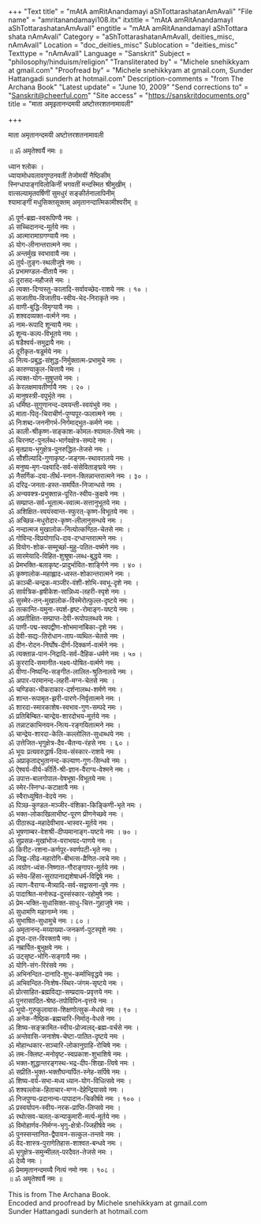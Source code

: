 +++
"Text title" = "mAtA amRitAnandamayi aShTottarashatanAmAvali"
"File name" = "amritanandamayi108.itx"
itxtitle = "mAtA amRitAnandamayI aShTottarashatanAmAvalI"
engtitle = "mAtA amRitAnandamayI aShTottara shata nAmAvali"
Category = "aShTottarashatanAmAvalI, deities_misc, nAmAvalI"
Location = "doc_deities_misc"
Sublocation = "deities_misc"
Texttype = "nAmAvalI"
Language = "Sanskrit"
Subject = "philosophy/hinduism/religion"
"Transliterated by" = "Michele snehikkyam at gmail.com"
"Proofread by" = "Michele snehikkyam at gmail.com, Sunder Hattangadi  sunderh at hotmail.com"
Description-comments = "from The Archana Book"
"Latest update" = "June 10, 2009"
"Send corrections to" = "Sanskrit@cheerful.com"
"Site access" = "https://sanskritdocuments.org"
title = "माता अमृइतानन्दमयी अष्टोत्तरशतनामावली"

+++
  
 माता अमृतानन्दमयी अष्टोत्तरशतनामावली   
  
॥ ॐ अमृतेश्वर्यै नमः ॥  
  
ध्यान श्लोकः ।  
ध्यायामोधवलावगुण्ठनवतीं तेजोमयीं नैष्ठिकीम्  
स्निग्धापाङ्गविलोकिनीं भगवतीं मन्दस्मित श्रीमुखीम् ।  
वात्सल्यामृतवर्षिणीं सुमधुरं सङ्कीर्तनालापिनीम्  
श्यामाङ्गीं मधुसिक्तसूक्तम् अमृतानन्दात्मिकामीश्वरीम् ॥  
  
ॐ पूर्ण-ब्रह्म-स्वरूपिण्यै नमः ।  
ॐ सच्चिदानन्द-मूर्तये नमः ।  
ॐ आत्मारामाग्रगण्यायै नमः ।  
ॐ योग-लीनान्तरात्मने नमः ।  
ॐ अन्तर्मुख स्वभावायै नमः ।  
ॐ तुर्य-तुङ्ग-स्थलीजुषे नमः ।  
ॐ प्रभामण्डल-वीतायै नमः ।  
ॐ दुरासद-महौजसे नमः ।  
ॐ त्यक्त-दिग्वस्तु-कालादि-सर्वावच्छेद-राशये नमः । १० ।  
ॐ सजातीय-विजातीय-स्वीय-भेद-निराकृते नमः ।  
ॐ वाणी-बुद्धि-विमृग्यायै नमः ।  
ॐ शश्वदव्यक्त-वर्त्मने नमः ।  
ॐ नाम-रूपादि शून्यायै नमः ।  
ॐ शून्य-कल्प-विभूतये नमः ।  
ॐ षडैश्वर्य-समुद्रायै नमः ।  
ॐ दूरीकृत-षडूर्मये नमः ।  
ॐ नित्य-प्रबुद्ध-संशुद्ध-निर्मुक्तात्म-प्रभामुचे नमः ।  
ॐ कारुण्याकुल-चित्तायै नमः ।  
ॐ त्यक्त-योग-सुषुप्तये नमः ।  
ॐ केरलक्षमावतीर्णायै नमः । २० ।  
ॐ मानुषस्त्री-वपुर्भृते नमः ।  
ॐ धर्मिष्ठ-सुगुणानन्द-दमयन्ती-स्वयंभुवे नमः ।  
ॐ माता-पितृ-चिराचीर्ण-पुण्यपूर-फलात्मने नमः ।  
ॐ निःशब्द-जननीगर्भ-निर्गमाद्भुत-कर्मणे नमः ।  
ॐ काली-श्रीकृष्ण-सङ्काश-कोमल-श्यामल-त्विषे नमः ।  
ॐ चिरनष्ट-पुनर्लब्ध-भार्गवक्षेत्र-सम्पदे नमः ।  
ॐ मृतप्राय-भृगुक्षेत्र-पुनरुद्धित-तेजसे नमः ।  
ॐ सौशील्यादि-गुणाकृष्ट-जङ्गम-स्थावरालये नमः ।  
ॐ मनुष्य-मृग-पक्ष्यादि-सर्व-संसेविताङ्घ्रये नमः ।  
ॐ नैसर्गिक-दया-तीर्थ-स्नान-क्लिन्नान्तरात्मने नमः । ३० ।  
ॐ दरिद्र-जनता-हस्त-समर्पित-निजान्धसे नमः ।  
ॐ अन्यवक्त्र-प्रभुक्तान्न-पूरित-स्वीय-कुक्षये नमः ।  
ॐ सम्प्राप्त-सर्व-भूतात्म-स्वात्म-सत्तानुभूतये नमः ।  
ॐ अशिक्षित-स्वयंस्वान्त-स्फुरत्-कृष्ण-विभूतये नमः ।  
ॐ अच्छिन्न-मधुरोदार-कृष्ण-लीलानुसन्धये नमः ।  
ॐ नन्दात्मज मुखालोक-नित्योत्कण्ठित-चेतसे नमः ।  
ॐ गोविन्द-विप्रयोगाधि-दाव-दग्धान्तरात्मने नमः ।  
ॐ वियोग-शोक-सम्मूर्च्छा-मुहु-पतित-वर्ष्मणे नमः ।  
ॐ सारमेयादि-विहित-शुश्रूषा-लब्ध-बुद्धये नमः ।  
ॐ प्रेमभक्ति-बलाकृष्ट-प्रादुर्भावित-शार्ङ्गिणे नमः । ४० ।  
ॐ कृष्णालोक-महाह्लाद-ध्वस्त-शोकान्तरात्मने नमः ।  
ॐ काञ्ची-चन्द्रक-मञ्जीर-वंशी-शोभि-स्वभू-दृशे नमः ।  
ॐ सार्वत्रिक-हृषीकेश-सान्निध्य-लहरी-स्पृशे नमः ।  
ॐ सुस्मेर-तन्-मुखालोक-विस्मेरोत्फुल्ल-दृष्टये नमः ।  
ॐ तत्कान्ति-यमुना-स्पर्श-हृष्ट-रोमाङ्ग-यष्टये नमः ।  
ॐ अप्रतीक्षित-सम्प्राप्त-देवी-रूपोपलब्धये नमः ।  
ॐ पाणी-पद्म-स्वपद्वीण-शोभमानांबिका-दृशे नमः ।  
ॐ देवी-सद्यः-तिरोधान-ताप-व्यथित-चेतसे नमः ।  
ॐ दीन-रोदन-निर्घोष-दीर्ण-दिक्कर्ण-वर्त्मने नमः ।  
ॐ त्यक्तान्न-पान-निद्रादि-सर्व-दैहिक-धर्मणे नमः । ५० ।  
ॐ कुररादि-समानीत-भक्ष्य-पोषित-वर्त्मणे नमः ।  
ॐ वीणा-निष्यन्दि-सङ्गीत-लालित-श्रुतिनालये नमः ।  
ॐ अपार-परमानन्द-लहरी-मग्न-चेतसे नमः ।  
ॐ चण्डिका-भीकराकार-दर्शनालब्ध-शर्मणे नमः ।  
ॐ शान्त-रूपामृत-झरी-पारणे-निर्वृतात्मने नमः ।  
ॐ शारदा-स्मारकाशेष-स्वभाव-गुण-सम्पदे नमः ।  
ॐ प्रतिबिम्बित-चान्द्रेय-शारदोभय-मूर्त्तये नमः ।  
ॐ तन्नाटकाभिनयन-नित्य-रङ्गयितात्मने नमः ।  
ॐ चान्द्रेय-शारदा-केलि-कल्लोलित-सुधाब्धये नमः ।  
ॐ उत्तेजित-भृगुक्षेत्र-दैव-चैतन्य-रंहसे नमः । ६० ।  
ॐ भूयः प्रत्यवरुद्धार्ष-दिव्य-संस्कार-राशये नमः ।  
ॐ अप्राकृताद्भुतानन्द-कल्याण-गुण-सिन्धवे नमः ।  
ॐ ऐश्वर्य-वीर्य-कीर्ति-श्री-ज्ञान-वैराग्य-वेश्मने नमः ।  
ॐ उपात्त-बालगोपाल-वेषभूषा-विभूतये नमः ।  
ॐ स्मेर-स्निग्ध-कटाक्षायै नमः ।  
ॐ स्वैराध्युषित-वेदये नमः ।  
ॐ पिञ्छ-कुण्डल-मञ्जीर-वंशिका-किङ्किणी-भृते नमः ।  
ॐ भक्त-लोकाखिलाभीष्ट-पूरण प्रीणनेच्छवे नमः ।  
ॐ पीठारूढ-महादेवीभाव-भास्वर-मूर्तये नमः ।  
ॐ भूषणाम्बर-वेशश्री-दीप्यमानाङ्ग-यष्टये नमः । ७० ।  
ॐ सुप्रसन्न-मुखांभोज-वराभयद-पाणये नमः ।  
ॐ किरीट-रशना-कर्णपूर-स्वर्णपटी-भृते नमः ।  
ॐ जिह्व-लीढ-महारोगि-बीभत्स-व्रैणित-त्वचे नमः ।  
ॐ त्वग्रोग-ध्वंस-निष्णात-गौराङ्गापर-मूर्तये नमः ।  
ॐ स्तेय-हिंसा-सुरापानाद्यशेषाधर्म-विद्विषे नमः ।  
ॐ त्याग-वैराग्य-मैत्र्यादि-सर्व-सद्वासना-पुषे नमः ।  
ॐ पादाश्रित-मनोरूढ-दुस्संस्कार-रहोमुषे नमः ।  
ॐ प्रेम-भक्ति-सुधासिक्त-साधु-चित्त-गुहाजुषे नमः ।  
ॐ सुधामणि महानाम्ने नमः ।  
ॐ सुभाषित-सुधामुचे नमः । ८० ।  
ॐ अमृतानन्द-मय्याख्या-जनकर्ण-पुटस्पृशे नमः ।  
ॐ दृप्त-दत्त-विरक्तायै नमः ।  
ॐ नम्रार्पित-बुभुक्षवे नमः ।  
ॐ उट्सृष्ट-भोगि-सङ्गायै नमः ।  
ॐ योगि-संग-रिरंसवे नमः ।  
ॐ अभिनन्दित-दानादि-शुभ-कर्माभिवृद्धये नमः ।  
ॐ अभिवन्दित-निःशेष-स्थिर-जंगम-सृष्टये नमः ।  
ॐ प्रोत्साहित-ब्रह्मविद्या-सम्प्रदाय-प्रवृत्तये नमः ।  
ॐ पुनरासादित-श्रेष्ठ-तपोविपिन-वृत्तये नमः ।  
ॐ भूयो-गुरुकुलावास-शिक्षणोत्सुक-मेधसे नमः । ९० ।  
ॐ अनेक-नैष्ठिक-ब्रह्मचारि-निर्मातृ-वेधसे नमः ।  
ॐ शिष्य-सङ्क्रामित-स्वीय-प्रोज्वलद्-ब्रह्म-वर्चसे नमः ।  
ॐ अन्तेवासि-जनाशेष-चेष्टा-पातित-दृष्टये नमः ।  
ॐ मोहान्धकार-सञ्चारि-लोकानुग्राहि-रोचिषे नमः ।  
ॐ तमः-क्लिष्ट-मनोवृष्ट-स्वप्रकाश-शुभाशिषे नमः ।  
ॐ भक्त-शुद्धान्तरङ्गस्थ-भद्र-दीप-शिखा-त्विषे नमः ।  
ॐ सप्रीति-भुक्त-भक्तौघन्यर्पित-स्नेह-सर्पिषे नमः ।  
ॐ शिष्य-वर्य-सभा-मध्य ध्यान-योग-विधित्सवे नमः ।  
ॐ शश्वल्लोक-हिताचार-मग्न-देहेन्द्रियासवे नमः ।  
ॐ निजपुण्य-प्रदानान्य-पापादान-चिकीर्षवे नमः । १०० ।  
ॐ प्रस्वर्यापन-स्वीय-नरक-प्राप्ति-लिप्सवे नमः ।  
ॐ रथोत्सव-चलत्-कन्याकुमारी-मर्त्य-मूर्तये नमः ।  
ॐ विमोहार्णव-निर्मग्न-भृगु-क्षेत्रो-ज्जिहीर्षवे नमः ।  
ॐ पुनस्सन्तानित-द्वैपायन-सत्कुल-तन्तवे नमः ।  
ॐ वेद-शास्त्र-पुराणेतिहास-शाश्वत-बन्धवे नमः ।  
ॐ भृगुक्षेत्र-समुन्मीलत्-परदैवत-तेजसे नमः ।  
ॐ देव्यै नमः ।  
ॐ प्रेमामृतानन्दमय्यै नित्यं नमो नमः । १०८ ।  
॥ ॐ अमॄतेश्वर्यै नमः ॥  
  
  
This is from The Archana Book.  
Encoded and proofread by Michele snehikkyam at gmail.com  
Sunder Hattangadi sunderh at hotmail.com  
  
